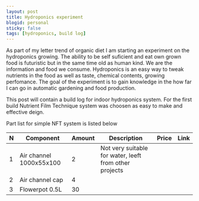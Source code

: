 ```yaml
---
layout: post
title: Hydroponics experiment
blogid: personal
sticky: false
tags: [hydroponics, build log]
---
```


As part of my letter trend of organic diet I am starting an experiment on the hydroponics growing. The ability to be self suficient and eat own grown food is futuristic but in the same time old as human kind.
We are the information and food we consume. Hydroponics is an easy way to tweak nutrients in the food as well as taste, chemical contents, growing perfomance. 
The goal of the experiment is to gain knowledge in the how far I can go in automatic gardening and food production.

This post will contain a build log for indoor hydroponics system.
For the first build  Nutrient Film Technique system was choosen as easy to make and effective deign.  

Part list for simple NFT system is listed below

| N | Component               | Amount | Description | Price  | Link
|---|-------------------------|--------|-------------|--------|------
| 1 | Air channel 1000x55x100 | 2      | Not very suitable for water, leeft from other projects |        |
| 2 | Air channel cap         | 4      |             |        |
| 3 | Flowerpot 0.5L          | 30     |             |        |
